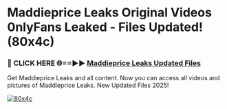 # Maddieprice Leaks Original Videos 0nlyFans Leaked - Files Updated! (80x4c)

<h3>🔴 CLICK HERE 🌐==►► <a href="https://tinyurl.com/2r6w6z4p" rel="nofollow">Maddieprice Leaks Updated Files</a></h3>

Get Maddieprice Leaks and all content. Now you can access all videos and pictures of Maddieprice Leaks. New Updated Files 2025!

[![80x4c](https://i.imgur.com/CCmkfDU.gif)](https://tinyurl.com/2r6w6z4p)
